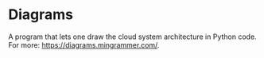 # Diagrams

A program that lets one draw the cloud system architecture in Python code. For more: https://diagrams.mingrammer.com/.
